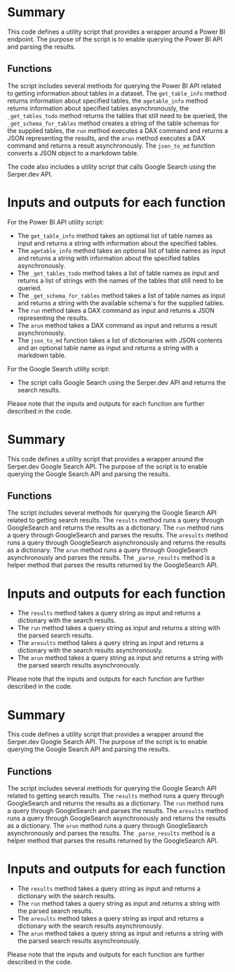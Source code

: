 # Summary
This code defines a utility script that provides a wrapper around a Power BI endpoint. The purpose of the script is to enable querying the Power BI API and parsing the results.

## Functions
The script includes several methods for querying the Power BI API related to getting information about tables in a dataset. The `get_table_info` method returns information about specified tables, the `agetable_info` method returns information about specified tables asynchronously, the `_get_tables_todo` method returns the tables that still need to be queried, the `_get_schema_for_tables` method creates a string of the table schemas for the supplied tables, the `run` method executes a DAX command and returns a JSON representing the results, and the `arun` method executes a DAX command and returns a result asynchronously. The `json_to_md` function converts a JSON object to a markdown table.

The code also includes a utility script that calls Google Search using the Serper.dev API.

# Inputs and outputs for each function
For the Power BI API utility script:
- The `get_table_info` method takes an optional list of table names as input and returns a string with information about the specified tables.
- The `agetable_info` method takes an optional list of table names as input and returns a string with information about the specified tables asynchronously.
- The `_get_tables_todo` method takes a list of table names as input and returns a list of strings with the names of the tables that still need to be queried.
- The `_get_schema_for_tables` method takes a list of table names as input and returns a string with the available schema's for the supplied tables.
- The `run` method takes a DAX command as input and returns a JSON representing the results.
- The `arun` method takes a DAX command as input and returns a result asynchronously.
- The `json_to_md` function takes a list of dictionaries with JSON contents and an optional table name as input and returns a string with a markdown table.

For the Google Search utility script:
- The script calls Google Search using the Serper.dev API and returns the search results.

Please note that the inputs and outputs for each function are further described in the code.

# Summary
This code defines a utility script that provides a wrapper around the Serper.dev Google Search API. The purpose of the script is to enable querying the Google Search API and parsing the results.

## Functions
The script includes several methods for querying the Google Search API related to getting search results. The `results` method runs a query through GoogleSearch and returns the results as a dictionary. The `run` method runs a query through GoogleSearch and parses the results. The `aresults` method runs a query through GoogleSearch asynchronously and returns the results as a dictionary. The `arun` method runs a query through GoogleSearch asynchronously and parses the results. The `_parse_results` method is a helper method that parses the results returned by the GoogleSearch API.

# Inputs and outputs for each function
- The `results` method takes a query string as input and returns a dictionary with the search results.
- The `run` method takes a query string as input and returns a string with the parsed search results.
- The `aresults` method takes a query string as input and returns a dictionary with the search results asynchronously.
- The `arun` method takes a query string as input and returns a string with the parsed search results asynchronously.

Please note that the inputs and outputs for each function are further described in the code.

# Summary
This code defines a utility script that provides a wrapper around the Serper.dev Google Search API. The purpose of the script is to enable querying the Google Search API and parsing the results.

## Functions
The script includes several methods for querying the Google Search API related to getting search results. The `results` method runs a query through GoogleSearch and returns the results as a dictionary. The `run` method runs a query through GoogleSearch and parses the results. The `aresults` method runs a query through GoogleSearch asynchronously and returns the results as a dictionary. The `arun` method runs a query through GoogleSearch asynchronously and parses the results. The `_parse_results` method is a helper method that parses the results returned by the GoogleSearch API.

# Inputs and outputs for each function
- The `results` method takes a query string as input and returns a dictionary with the search results.
- The `run` method takes a query string as input and returns a string with the parsed search results.
- The `aresults` method takes a query string as input and returns a dictionary with the search results asynchronously.
- The `arun` method takes a query string as input and returns a string with the parsed search results asynchronously.

Please note that the inputs and outputs for each function are further described in the code.

